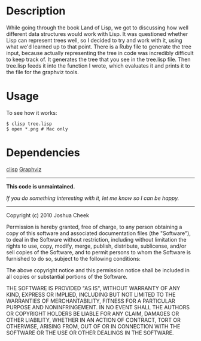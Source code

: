 Description
===========

While going through the book Land of Lisp, we got to discussing how well different data structures would work with Lisp. It was questioned whether Lisp can represent trees well, so I decided to try and work with it, using what we'd learned up to that point. There is a Ruby file to generate the tree input, because actually representing the tree in code was incredibly difficult to keep track of. It generates the tree that you see in the tree.lisp file. Then tree.lisp feeds it into the function I wrote, which evaluates it and prints it to the file for the graphviz tools.


Usage
=====

To see how it works:

    $ clisp tree.lisp
    $ open *.png # Mac only

Dependencies
============

[clisp](http://clisp.sourceforge.net/)
[Graphviz](http://www.graphviz.org/)



---------------------------------------

**This code is unmaintained.** 

_If you do something interesting with it, let me know so I can be happy._

---------------------------------------

Copyright (c) 2010 Joshua Cheek

 Permission is hereby granted, free of charge, to any person obtaining a copy
 of this software and associated documentation files (the "Software"), to deal
 in the Software without restriction, including without limitation the rights
 to use, copy, modify, merge, publish, distribute, sublicense, and/or sell
 copies of the Software, and to permit persons to whom the Software is
 furnished to do so, subject to the following conditions:

 The above copyright notice and this permission notice shall be included in
 all copies or substantial portions of the Software.

 THE SOFTWARE IS PROVIDED "AS IS", WITHOUT WARRANTY OF ANY KIND, EXPRESS OR
 IMPLIED, INCLUDING BUT NOT LIMITED TO THE WARRANTIES OF MERCHANTABILITY,
 FITNESS FOR A PARTICULAR PURPOSE AND NONINFRINGEMENT. IN NO EVENT SHALL THE
 AUTHORS OR COPYRIGHT HOLDERS BE LIABLE FOR ANY CLAIM, DAMAGES OR OTHER
 LIABILITY, WHETHER IN AN ACTION OF CONTRACT, TORT OR OTHERWISE, ARISING FROM,
 OUT OF OR IN CONNECTION WITH THE SOFTWARE OR THE USE OR OTHER DEALINGS IN
 THE SOFTWARE.
